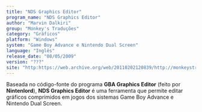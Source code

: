 ```yaml
---
title: "NDS Graphics Editor"
program_name: "NDS Graphics Editor"
author: "Marvin Dalkiri"
group: "Monkey's Traduções"
category: "Gráficos"
platform: "Windows"
system: "Game Boy Advance e Nintendo Dual Screen"
language: "Inglês"
release_date: "08/05/2009"
version: "???"
site: "http:https://web.archive.org/web/20110202120839/http://monkeystraducoes.com/ (fora do ar)"
---
```

Baseada no código-fonte do programa <b>GBA Graphics Editor</b> (feito por <b>Nintenlord</b>), <b>NDS Graphics Editor</b> é uma ferramenta que permite editar gráficos comprimidos em jogos dos sistemas Game Boy Advance e Nintendo Dual Screen.
